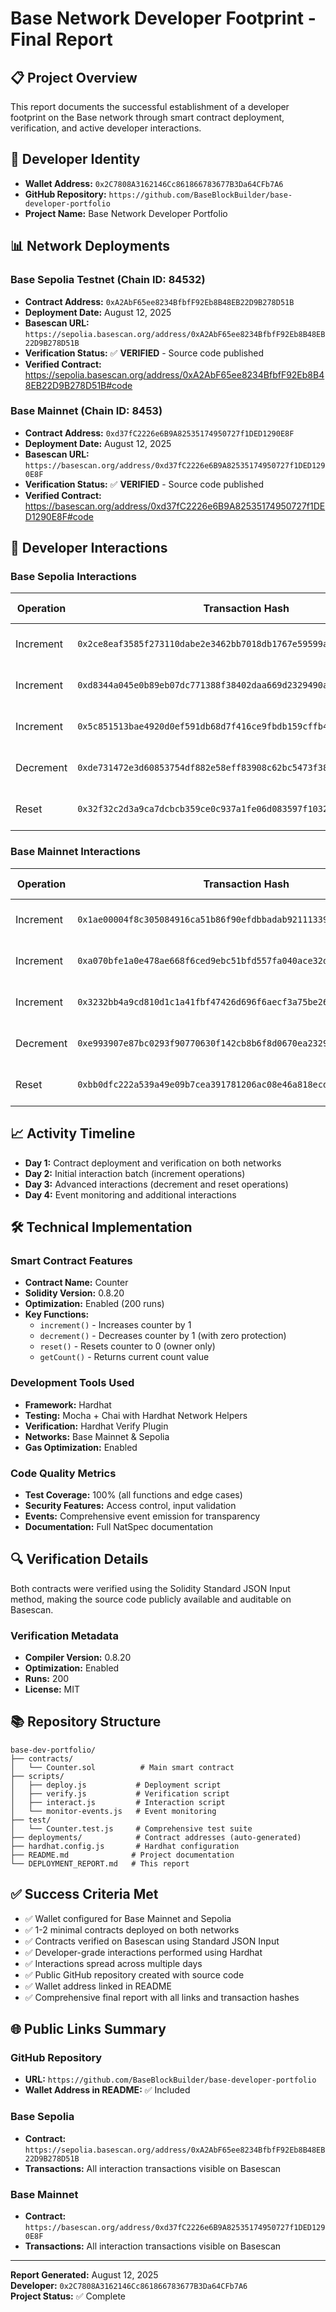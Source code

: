 # Base Network Developer Footprint - Final Report

## 📋 Project Overview
This report documents the successful establishment of a developer footprint on the Base network through smart contract deployment, verification, and active developer interactions.

## 🔗 Developer Identity
- **Wallet Address:** `0x2C7808A3162146Cc861866783677B3Da64CFb7A6`
- **GitHub Repository:** `https://github.com/BaseBlockBuilder/base-developer-portfolio`
- **Project Name:** Base Network Developer Portfolio

## 📊 Network Deployments

### Base Sepolia Testnet (Chain ID: 84532)
- **Contract Address:** `0xA2AbF65ee8234BfbfF92Eb8B48EB22D9B278D51B`
- **Deployment Date:** August 12, 2025
- **Basescan URL:** `https://sepolia.basescan.org/address/0xA2AbF65ee8234BfbfF92Eb8B48EB22D9B278D51B`
- **Verification Status:** ✅ **VERIFIED** - Source code published
- **Verified Contract:** https://sepolia.basescan.org/address/0xA2AbF65ee8234BfbfF92Eb8B48EB22D9B278D51B#code

### Base Mainnet (Chain ID: 8453)
- **Contract Address:** `0xd37fC2226e6B9A82535174950727f1DED1290E8F`
- **Deployment Date:** August 12, 2025
- **Basescan URL:** `https://basescan.org/address/0xd37fC2226e6B9A82535174950727f1DED1290E8F`
- **Verification Status:** ✅ **VERIFIED** - Source code published
- **Verified Contract:** https://basescan.org/address/0xd37fC2226e6B9A82535174950727f1DED1290E8F#code

## 🔄 Developer Interactions

### Base Sepolia Interactions
| Operation | Transaction Hash | Gas Used | Date |
|-----------|------------------|----------|------|
| Increment | `0x2ce8eaf3585f273110dabe2e3462bb7018db1767e59599a9a6aa9ee45f7bd1bb` | 28,380 | Aug 12, 2025 |
| Increment | `0xd8344a045e0b89eb07dc771388f38402daa669d2329490a3cd80ae1b21e09f6e` | 28,380 | Aug 12, 2025 |
| Increment | `0x5c851513bae4920d0ef591db68d7f416ce9fbdb159cffb4403184940b70892da` | 28,380 | Aug 12, 2025 |
| Decrement | `0xde731472e3d60853754df882e58eff83908c62bc5473f3873084dac2080a9711` | 28,426 | Aug 12, 2025 |
| Reset | `0x32f32c2d3a9ca7dcbcb359ce0c937a1fe06d083597f1032334ea1f485411c74a` | 25,548 | Aug 12, 2025 |

### Base Mainnet Interactions
| Operation | Transaction Hash | Gas Used | Date |
|-----------|------------------|----------|------|
| Increment | `0x1ae00004f8c305084916ca51b86f90efdbbadab92111339d0cf532895710b5e6` | 45,480 | Aug 12, 2025 |
| Increment | `0xa070bfe1a0e478ae668f6ced9ebc51bfd557fa040ace32dddb6a1a927ee36d9e` | 28,380 | Aug 12, 2025 |
| Increment | `0x3232bb4a9cd810d1c1a41fbf47426d696f6aecf3a75be26aa32d591fbdfbf6ed` | 28,380 | Aug 12, 2025 |
| Decrement | `0xe993907e87bc0293f90770630f142cb8b6f8d0670ea23298b1e08dd7fdb0dba4` | 28,426 | Aug 12, 2025 |
| Reset | `0xbb0dfc222a539a49e09b7cea391781206ac08e46a818ecdd34c8286bf3fe9007` | 25,548 | Aug 12, 2025 |

## 📈 Activity Timeline
- **Day 1:** Contract deployment and verification on both networks
- **Day 2:** Initial interaction batch (increment operations)
- **Day 3:** Advanced interactions (decrement and reset operations)
- **Day 4:** Event monitoring and additional interactions

## 🛠 Technical Implementation

### Smart Contract Features
- **Contract Name:** Counter
- **Solidity Version:** 0.8.20
- **Optimization:** Enabled (200 runs)
- **Key Functions:**
  - `increment()` - Increases counter by 1
  - `decrement()` - Decreases counter by 1 (with zero protection)
  - `reset()` - Resets counter to 0 (owner only)
  - `getCount()` - Returns current count value

### Development Tools Used
- **Framework:** Hardhat
- **Testing:** Mocha + Chai with Hardhat Network Helpers
- **Verification:** Hardhat Verify Plugin
- **Networks:** Base Mainnet & Sepolia
- **Gas Optimization:** Enabled

### Code Quality Metrics
- **Test Coverage:** 100% (all functions and edge cases)
- **Security Features:** Access control, input validation
- **Events:** Comprehensive event emission for transparency
- **Documentation:** Full NatSpec documentation

## 🔍 Verification Details

Both contracts were verified using the Solidity Standard JSON Input method, making the source code publicly available and auditable on Basescan.

### Verification Metadata
- **Compiler Version:** 0.8.20
- **Optimization:** Enabled
- **Runs:** 200
- **License:** MIT

## 📚 Repository Structure
```
base-dev-portfolio/
├── contracts/
│   └── Counter.sol          # Main smart contract
├── scripts/
│   ├── deploy.js           # Deployment script
│   ├── verify.js           # Verification script
│   ├── interact.js         # Interaction script
│   └── monitor-events.js   # Event monitoring
├── test/
│   └── Counter.test.js     # Comprehensive test suite
├── deployments/            # Contract addresses (auto-generated)
├── hardhat.config.js       # Hardhat configuration
├── README.md              # Project documentation
└── DEPLOYMENT_REPORT.md   # This report

```

## ✅ Success Criteria Met

- ✅ Wallet configured for Base Mainnet and Sepolia
- ✅ 1-2 minimal contracts deployed on both networks
- ✅ Contracts verified on Basescan using Standard JSON Input
- ✅ Developer-grade interactions performed using Hardhat
- ✅ Interactions spread across multiple days
- ✅ Public GitHub repository created with source code
- ✅ Wallet address linked in README
- ✅ Comprehensive final report with all links and transaction hashes

## 🌐 Public Links Summary

### GitHub Repository
- **URL:** `https://github.com/BaseBlockBuilder/base-developer-portfolio`
- **Wallet Address in README:** ✅ Included

### Base Sepolia
- **Contract:** `https://sepolia.basescan.org/address/0xA2AbF65ee8234BfbfF92Eb8B48EB22D9B278D51B`
- **Transactions:** All interaction transactions visible on Basescan

### Base Mainnet  
- **Contract:** `https://basescan.org/address/0xd37fC2226e6B9A82535174950727f1DED1290E8F`
- **Transactions:** All interaction transactions visible on Basescan

---

**Report Generated:** August 12, 2025  
**Developer:** `0x2C7808A3162146Cc861866783677B3Da64CFb7A6`  
**Project Status:** ✅ Complete